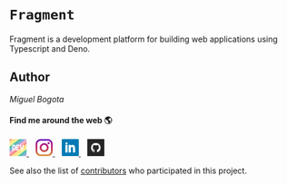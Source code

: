 # `Fragment`

Fragment is a development platform for building web applications using Typescript and Deno.

## Author

_Miguel Bogota_

#### Find me around the web 🌎

<p>
  <a href="https://dev.to/miguelbogota">
    <img
      height="30"
      src="https://raw.githubusercontent.com/miguelbogota/miguelbogota/master/images/dev.png"
      alt="Dev.to link to profile"
    />
  </a>&nbsp;&nbsp;

<a href="https://instagram.com/migue_bogota/">
    <img
      height="30"
      src="https://raw.githubusercontent.com/miguelbogota/miguelbogota/master/images/instagram.jpg"
      alt="Instagram link to profile"
    />
  </a>&nbsp;&nbsp;

<a href="https://linkedin.com/in/miguelbogota">
    <img
      height="30"
      src="https://raw.githubusercontent.com/miguelbogota/miguelbogota/master/images/linkedin.png"
      alt="LinkedIn link to profile"
    />
  </a>&nbsp;&nbsp;

<a href="https://github.com/miguelbogota">
    <img
      height="30"
      src="https://raw.githubusercontent.com/miguelbogota/miguelbogota/master/images/github.png"
      alt="GitHub link to profile"
    />
  </a>
</p>

See also the list of [contributors](https://github.com/deft-plus/fragment/graphs/contributors) who participated in this project.
